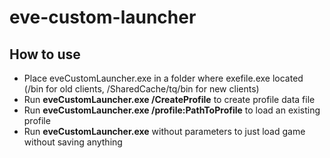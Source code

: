# eve-custom-launcher
## How to use
* Place eveCustomLauncher.exe in a folder where exefile.exe located (/bin for old clients, /SharedCache/tq/bin for new clients)
* Run **eveCustomLauncher.exe /CreateProfile** to create profile data file
* Run **eveCustomLauncher.exe /profile:PathToProfile** to load an existing profile
* Run **eveCustomLauncher.exe** without parameters to just load game without saving anything

